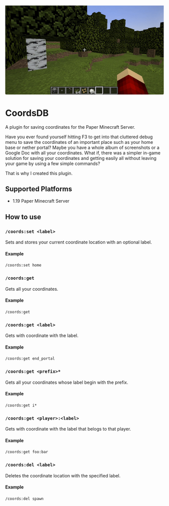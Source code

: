 ![demo.gif](demo.gif)


# CoordsDB
A plugin for saving coordinates for the Paper Minecraft Server.

Have you ever found yourself hitting F3 to get into that cluttered debug menu to save the coordinates of an important place such as your home base or nether portal? Maybe you have a whole album of screenshots or a Google Doc with all your coordinates. What if, there was a simpler in-game solution for saving your coordinates and getting easily all without leaving your game by using a few simple commands? 

That is why I created this plugin.

## Supported Platforms
- 1.19 Paper Minecraft Server

## How to use
### `/coords:set <label>` 
Sets and stores your current coordinate location with an optional label. 
#### Example
`/coords:set home` 

### `/coords:get` 
Gets all your coordinates.
#### Example
`/coords:get` 

### `/coords:get <label>` 
Gets with coordinate with the label.
#### Example
`/coords:get end_portal` 

### `/coords:get <prefix>*` 
Gets all your coordinates whose label begin with the prefix.
#### Example
`/coords:get i*` 

### `/coords:get <player>:<label>` 
Gets with coordinate with the label that belogs to that player.
#### Example
`/coords:get foo:bar` 

### `/coords:del <label>` 
Deletes the coordinate location with the specified label.
#### Example
`/coords:del spawn` 